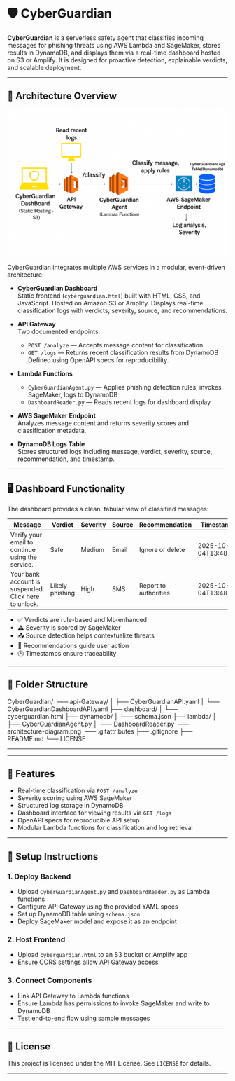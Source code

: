 # 🛡️ CyberGuardian

**CyberGuardian** is a serverless safety agent that classifies incoming messages for phishing threats using AWS Lambda and SageMaker, stores results in DynamoDB, and displays them via a real-time dashboard hosted on S3 or Amplify. It is designed for proactive detection, explainable verdicts, and scalable deployment.

---

## 📐 Architecture Overview

![CyberGuardian Architecture](https://github.com/BornCeo060605/CyberGuardian/blob/main/Architecture%20Diagram.png?raw=true)

CyberGuardian integrates multiple AWS services in a modular, event-driven architecture:

- **CyberGuardian Dashboard**  
  Static frontend (`cyberguardian.html`) built with HTML, CSS, and JavaScript. Hosted on Amazon S3 or Amplify. Displays real-time classification logs with verdicts, severity, source, and recommendations.

- **API Gateway**  
  Two documented endpoints:  
  - `POST /analyze` — Accepts message content for classification  
  - `GET /logs` — Returns recent classification results from DynamoDB  
  Defined using OpenAPI specs for reproducibility.

- **Lambda Functions**  
  - `CyberGuardianAgent.py` — Applies phishing detection rules, invokes SageMaker, logs to DynamoDB  
  - `DashboardReader.py` — Reads recent logs for dashboard display

- **AWS SageMaker Endpoint**  
  Analyzes message content and returns severity scores and classification metadata.

- **DynamoDB Logs Table**  
  Stores structured logs including message, verdict, severity, source, recommendation, and timestamp.

---

## 🖥️ Dashboard Functionality

The dashboard provides a clean, tabular view of classified messages:

| Message | Verdict | Severity | Source | Recommendation | Timestamp |
|--------|---------|----------|--------|----------------|-----------|
| Verify your email to continue using the service. | Safe | Medium | Email | Ignore or delete | 2025-10-04T13:48:18 |
| Your bank account is suspended. Click here to unlock. | Likely phishing | High | SMS | Report to authorities | 2025-10-04T13:48:15 |

- ✅ Verdicts are rule-based and ML-enhanced  
- ⚠️ Severity is scored by SageMaker  
- 📤 Source detection helps contextualize threats  
- 🧠 Recommendations guide user action  
- 🕒 Timestamps ensure traceability

---

## 📁 Folder Structure

CyberGuardian/ ├── api-Gateway/ │   ├── CyberGuardianAPI.yaml │   └── CyberGuardianDashboardAPI.yaml ├── dashboard/ │   └── cyberguardian.html ├── dynamodb/ │   └── schema.json ├── lambda/ │   ├── CyberGuardianAgent.py │   └── DashboardReader.py ├── architecture-diagram.png ├── .gitattributes ├── .gitignore ├── README.md └── LICENSE

---

---

## 🚀 Features

- Real-time classification via `POST /analyze`  
- Severity scoring using AWS SageMaker  
- Structured log storage in DynamoDB  
- Dashboard interface for viewing results via `GET /logs`  
- OpenAPI specs for reproducible API setup  
- Modular Lambda functions for classification and log retrieval

---

## 🧪 Setup Instructions

### 1. Deploy Backend

- Upload `CyberGuardianAgent.py` and `DashboardReader.py` as Lambda functions  
- Configure API Gateway using the provided YAML specs  
- Set up DynamoDB table using `schema.json`  
- Deploy SageMaker model and expose it as an endpoint

### 2. Host Frontend

- Upload `cyberguardian.html` to an S3 bucket or Amplify app  
- Ensure CORS settings allow API Gateway access

### 3. Connect Components

- Link API Gateway to Lambda functions  
- Ensure Lambda has permissions to invoke SageMaker and write to DynamoDB  
- Test end-to-end flow using sample messages

---

## 📜 License

This project is licensed under the MIT License. See `LICENSE` for details.

---


